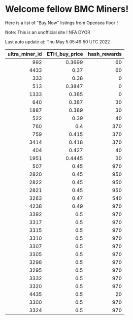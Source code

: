 # Welcome fellow BMC Miners!
Here is a list of "Buy Now" listings from Opensea floor !

Note: This is an unofficial site ! NFA DYOR


Last auto update at: Thu May  5 05:49:50 UTC 2022


|   ultra_miner_id |   ETH_buy_price |   hash_rewards |
|-----------------:|----------------:|---------------:|
|              992 |          0.3699 |             60 |
|             4433 |          0.37   |             60 |
|              333 |          0.38   |              0 |
|              513 |          0.3847 |              0 |
|             1333 |          0.385  |              0 |
|              640 |          0.387  |             30 |
|             1887 |          0.389  |             30 |
|              522 |          0.39   |             40 |
|              760 |          0.4    |            370 |
|              759 |          0.415  |            370 |
|             3414 |          0.418  |            370 |
|              404 |          0.427  |             40 |
|             1951 |          0.4445 |             30 |
|              507 |          0.45   |            970 |
|             2820 |          0.45   |            950 |
|             2822 |          0.45   |            950 |
|             2821 |          0.45   |            950 |
|             3263 |          0.47   |            540 |
|             4238 |          0.49   |            970 |
|             3392 |          0.5    |            970 |
|             3317 |          0.5    |            970 |
|             3315 |          0.5    |            970 |
|             3310 |          0.5    |            970 |
|             3307 |          0.5    |            970 |
|             3305 |          0.5    |            970 |
|             3298 |          0.5    |            970 |
|             3295 |          0.5    |            970 |
|             3332 |          0.5    |            970 |
|             3320 |          0.5    |            970 |
|             4435 |          0.5    |             20 |
|             3300 |          0.5    |            970 |
|             3324 |          0.5    |            970 |